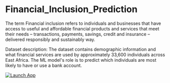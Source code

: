 # Financial_Inclusion_Prediction
The term Financial inclusion refers to individuals and businesses that have access to useful and affordable financial products and services that meet their needs – transactions, payments, savings, credit and insurance – delivered responsibly and sustainably way.

Dataset description: The dataset contains demographic information and what financial services are used by approximately 33,600 individuals across East Africa. The ML model's role is to predict which individuals are most likely to have or use a bank account.


[![Launch App](https://img.shields.io/badge/Launch-App-brightgreen?style=for-the-badge)](https://share.streamlit.io/PereOlisa/Financial_Inclusion_Prediction/main/Bank_Account_Prediction2.py)

